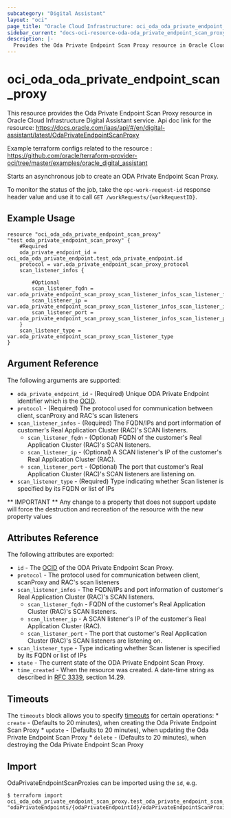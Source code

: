 ```yaml
---
subcategory: "Digital Assistant"
layout: "oci"
page_title: "Oracle Cloud Infrastructure: oci_oda_oda_private_endpoint_scan_proxy"
sidebar_current: "docs-oci-resource-oda-oda_private_endpoint_scan_proxy"
description: |-
  Provides the Oda Private Endpoint Scan Proxy resource in Oracle Cloud Infrastructure Digital Assistant service
---
```


# oci_oda_oda_private_endpoint_scan_proxy
This resource provides the Oda Private Endpoint Scan Proxy resource in Oracle Cloud Infrastructure Digital Assistant service.
Api doc link for the resource: https://docs.oracle.com/iaas/api/#/en/digital-assistant/latest/OdaPrivateEndpointScanProxy

Example terraform configs related to the resource : https://github.com/oracle/terraform-provider-oci/tree/master/examples/oracle_digital_assistant

Starts an asynchronous job to create an ODA Private Endpoint Scan Proxy.

To monitor the status of the job, take the `opc-work-request-id` response
header value and use it to call `GET /workRequests/{workRequestID}`.


## Example Usage

```hcl
resource "oci_oda_oda_private_endpoint_scan_proxy" "test_oda_private_endpoint_scan_proxy" {
	#Required
	oda_private_endpoint_id = oci_oda_oda_private_endpoint.test_oda_private_endpoint.id
	protocol = var.oda_private_endpoint_scan_proxy_protocol
	scan_listener_infos {

		#Optional
		scan_listener_fqdn = var.oda_private_endpoint_scan_proxy_scan_listener_infos_scan_listener_fqdn
		scan_listener_ip = var.oda_private_endpoint_scan_proxy_scan_listener_infos_scan_listener_ip
		scan_listener_port = var.oda_private_endpoint_scan_proxy_scan_listener_infos_scan_listener_port
	}
	scan_listener_type = var.oda_private_endpoint_scan_proxy_scan_listener_type
}
```

## Argument Reference

The following arguments are supported:

* `oda_private_endpoint_id` - (Required) Unique ODA Private Endpoint identifier which is the [OCID](https://docs.cloud.oracle.com/iaas/Content/General/Concepts/identifiers.htm).
* `protocol` - (Required) The protocol used for communication between client, scanProxy and RAC's scan listeners 
* `scan_listener_infos` - (Required) The FQDN/IPs and port information of customer's Real Application Cluster (RAC)'s SCAN listeners. 
	* `scan_listener_fqdn` - (Optional) FQDN of the customer's Real Application Cluster (RAC)'s SCAN listeners. 
	* `scan_listener_ip` - (Optional) A SCAN listener's IP of the customer's Real Application Cluster (RAC). 
	* `scan_listener_port` - (Optional) The port that customer's Real Application Cluster (RAC)'s SCAN listeners are listening on. 
* `scan_listener_type` - (Required) Type indicating whether Scan listener is specified by its FQDN or list of IPs 


** IMPORTANT **
Any change to a property that does not support update will force the destruction and recreation of the resource with the new property values

## Attributes Reference

The following attributes are exported:

* `id` - The [OCID](https://docs.cloud.oracle.com/iaas/Content/General/Concepts/identifiers.htm) of the ODA Private Endpoint Scan Proxy. 
* `protocol` - The protocol used for communication between client, scanProxy and RAC's scan listeners 
* `scan_listener_infos` - The FQDN/IPs and port information of customer's Real Application Cluster (RAC)'s SCAN listeners. 
	* `scan_listener_fqdn` - FQDN of the customer's Real Application Cluster (RAC)'s SCAN listeners. 
	* `scan_listener_ip` - A SCAN listener's IP of the customer's Real Application Cluster (RAC). 
	* `scan_listener_port` - The port that customer's Real Application Cluster (RAC)'s SCAN listeners are listening on. 
* `scan_listener_type` - Type indicating whether Scan listener is specified by its FQDN or list of IPs 
* `state` - The current state of the ODA Private Endpoint Scan Proxy.
* `time_created` - When the resource was created. A date-time string as described in [RFC 3339](https://tools.ietf.org/rfc/rfc3339), section 14.29.

## Timeouts

The `timeouts` block allows you to specify [timeouts](https://registry.terraform.io/providers/oracle/oci/latest/docs/guides/changing_timeouts) for certain operations:
	* `create` - (Defaults to 20 minutes), when creating the Oda Private Endpoint Scan Proxy
	* `update` - (Defaults to 20 minutes), when updating the Oda Private Endpoint Scan Proxy
	* `delete` - (Defaults to 20 minutes), when destroying the Oda Private Endpoint Scan Proxy


## Import

OdaPrivateEndpointScanProxies can be imported using the `id`, e.g.

```
$ terraform import oci_oda_oda_private_endpoint_scan_proxy.test_oda_private_endpoint_scan_proxy "odaPrivateEndpoints/{odaPrivateEndpointId}/odaPrivateEndpointScanProxies/{odaPrivateEndpointScanProxyId}" 
```

